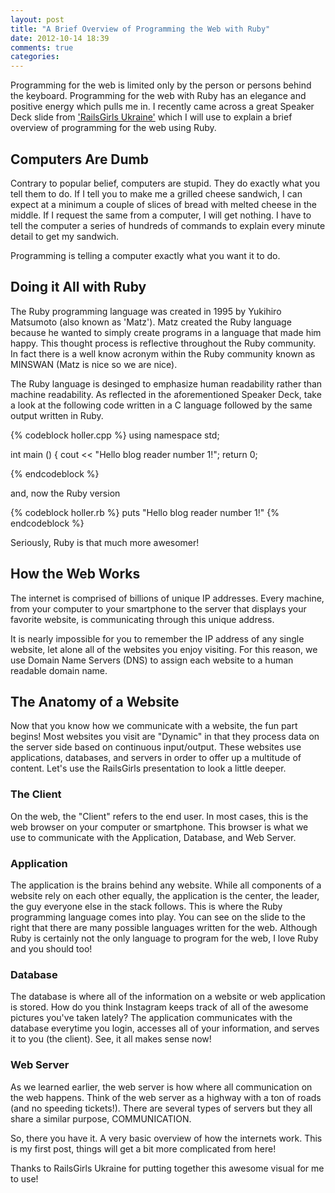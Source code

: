 ```yaml
---
layout: post
title: "A Brief Overview of Programming the Web with Ruby"
date: 2012-10-14 18:39
comments: true
categories:
---
```


Programming for the web is limited only by the person or persons behind the keyboard. Programming for the web with Ruby has an elegance and positive energy which pulls me in. I recently came across a great Speaker Deck slide from ['RailsGirls Ukraine'](https://github.com/rgua) which I will use to explain a brief overview of programming for the web using Ruby.

<div class='speakerdeck center' style='width: 400px;'>
<script async class="speakerdeck-embed" data-id="50701165dbcbfb00020788d6" data-ratio="1.3333333333333333" src="//speakerdeck.com/assets/embed.js"></script>
</div>

## Computers Are Dumb

<div class='speakerdeck right' style='width: 200px;'>
<script async class="speakerdeck-embed" data-slide="2" data-id="50701165dbcbfb00020788d6" data-ratio="1.3333333333333333" src="//speakerdeck.com/assets/embed.js"></script>
</div>
<div class='speakerdeck right' style='width: 200px;'>
<script async class="speakerdeck-embed" data-slide="3" data-id="50701165dbcbfb00020788d6" data-ratio="1.3333333333333333" src="//speakerdeck.com/assets/embed.js"></script>
</div>

Contrary to popular belief, computers are stupid. They do exactly what you tell them to do. If I tell you to make me a grilled cheese sandwich, I can expect at a minimum a couple of slices of bread with melted cheese in the middle. If I request the same from a computer, I will get nothing. I have to tell the computer a series of hundreds of commands to explain every minute detail to get my sandwich.

Programming is telling a computer exactly what you want it to do.

## Doing it All with Ruby

The Ruby programming language was created in 1995 by Yukihiro Matsumoto (also known as 'Matz'). Matz created the Ruby language because he wanted to simply create programs in a language that made him happy. This thought process is reflective throughout the Ruby community. In fact there is a well know acronym within the Ruby community known as MINSWAN (Matz is nice so we are nice).

The Ruby language is desinged to emphasize human readability rather than machine readability. As reflected in the aforementioned Speaker Deck, take a look at the following code written in a C language followed by the same output written in Ruby.

{% codeblock holler.cpp %}
using namespace std;

int main ()
{
  cout << "Hello blog reader number 1!";
  return 0;

{% endcodeblock %}

and, now the Ruby version

{% codeblock holler.rb %}
puts "Hello blog reader number 1!"
{% endcodeblock %}

Seriously, Ruby is that much more awesomer!

## How the Web Works

<div class='speakerdeck center' style='width: 300px;'>
<script async class="speakerdeck-embed" data-slide="8" data-id="50701165dbcbfb00020788d6" data-ratio="1.3333333333333333" src="//speakerdeck.com/assets/embed.js"></script>
</div>

The internet is comprised of billions of unique IP addresses. Every machine, from your computer to your smartphone to the server that displays your favorite website, is communicating through this unique address.

It is nearly impossible for you to remember the IP address of any single website, let alone all of the websites you enjoy visiting. For this reason, we use Domain Name Servers (DNS) to assign each website to a human readable domain name.

## The Anatomy of a Website

Now that you know how we communicate with a website, the fun part begins! Most websites you visit are "Dynamic" in that they process data on the server side based on continuous input/output. These websites use applications, databases, and servers in order to offer up a multitude of content. Let's use the RailsGirls presentation to look a little deeper.

<div style="clear:both"></div>

<div class='speakerdeck right' style='width: 200px;'>
<script async class="speakerdeck-embed" data-slide="12" data-id="50701165dbcbfb00020788d6" data-ratio="1.3333333333333333" src="//speakerdeck.com/assets/embed.js"></script>
</div>

### The Client

On the web, the "Client" refers to the end user. In most cases, this is the web browser on your computer or smartphone. This browser is what we use to communicate with the Application, Database, and Web Server.

<div style="clear:both"></div>

### Application

<div class='speakerdeck right' style='width: 200px;'>
<script async class="speakerdeck-embed" data-slide="14" data-id="50701165dbcbfb00020788d6" data-ratio="1.3333333333333333" src="//speakerdeck.com/assets/embed.js"></script>
</div>

The application is the brains behind any website. While all components of a website rely on each other equally, the application is the center, the leader, the guy everyone else in the stack follows. This is where the Ruby programming language comes into play. You can see on the slide to the right that there are many possible languages written for the web. Although Ruby is certainly not the only language to program for the web, I love Ruby and you should too!

<div style="clear:both"></div>

### Database

<div class='speakerdeck right' style='width: 200px;'>
<script async class="speakerdeck-embed" data-slide="15" data-id="50701165dbcbfb00020788d6" data-ratio="1.3333333333333333" src="//speakerdeck.com/assets/embed.js"></script>
</div>

The database is where all of the information on a website or web application is stored. How do you think Instagram keeps track of all of the awesome pictures you've taken lately? The application communicates with the database everytime you login, accesses all of your information, and serves it to you (the client). See, it all makes sense now!

<div style="clear:both"></div>

### Web Server

<div class='speakerdeck right' style='width: 200px;'>
<script async class="speakerdeck-embed" data-slide="16" data-id="50701165dbcbfb00020788d6" data-ratio="1.3333333333333333" src="//speakerdeck.com/assets/embed.js"></script>
</div>

As we learned earlier, the web server is how where all communication on the web happens. Think of the web server as a highway with a ton of roads (and no speeding tickets!). There are several types of servers but they all share a similar purpose, COMMUNICATION.

<div style="clear:both"></div>

So, there you have it. A very basic overview of how the internets work. This is my first post, things will get a bit more complicated from here!

Thanks to RailsGirls Ukraine for putting together this awesome visual for me to use!